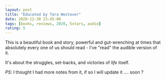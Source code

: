 ```yaml
---
layout: post
title: "Educated by Tara Westover"
date: 2020-12-30 23:45:00
tags: [books, reviews, 2020, 5stars, audio]
rating: 5
---
```


This is a beautiful book and story, powerful and gut-wrenching at times that absolutely every one of us should read - I've "read" the audible version of it. 

It's about the struggles, set-backs, and victories of _life_ itself.

_PS_: I thought I had more notes from it, if so I will update it .... soon ?